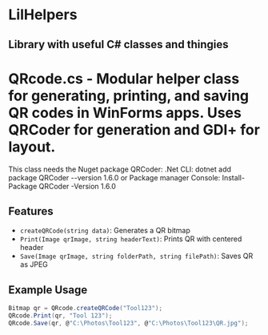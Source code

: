 # LilHelpers
Library with useful C# classes and thingies
------------------------------------------------------------------------------------------

# QRcode.cs - Modular helper class for generating, printing, and saving QR codes in WinForms apps. Uses QRCoder for generation and GDI+ for layout.
  
  This class needs the Nuget package QRCoder:
  .Net CLI: dotnet add package QRCoder --version 1.6.0
  or Package manager Console: Install-Package QRCoder -Version 1.6.0

## Features
- `createQRCode(string data)`: Generates a QR bitmap
- `Print(Image qrImage, string headerText)`: Prints QR with centered header
- `Save(Image qrImage, string folderPath, string filePath)`: Saves QR as JPEG

## Example Usage

```csharp
Bitmap qr = QRcode.createQRCode("Tool123");
QRcode.Print(qr, "Tool 123");
QRcode.Save(qr, @"C:\Photos\Tool123", @"C:\Photos\Tool123\QR.jpg");
